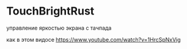 # TouchBrightRust
управление яркостью экрана с тачпада 

как в этом видосе https://www.youtube.com/watch?v=1HrcSpNxVig
